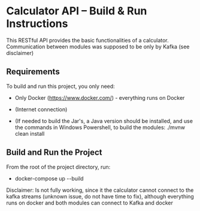# Calculator API – Build & Run Instructions
This RESTful API provides the basic functionalities of a calculator. Communication between modules was supposed to be only by Kafka (see disclaimer)

##  Requirements

To build and run this project, you only need:

- Only Docker (https://www.docker.com/) - everything runs on Docker

- (Internet connection)

- (If needed to build the Jar's, a Java version should be installed, and use the commands in Windows Powershell, to build the modules: ./mvnw clean install

## Build and Run the Project

From the root of the project directory, run: 
- docker-compose up --build

Disclaimer: Is not fully working, since it the calculator cannot connect to the kafka streams (unknown issue, do not have time to fix), although everything runs on docker and both modules can connect to Kafka and docker
